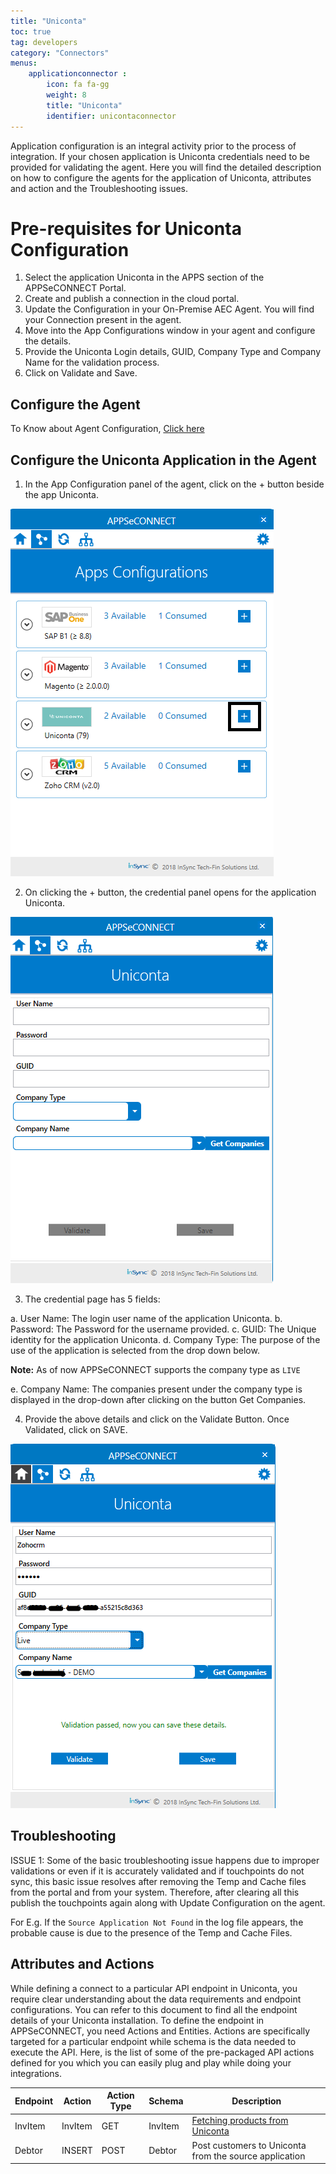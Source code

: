 ```yaml
---
title: "Uniconta"
toc: true
tag: developers
category: "Connectors"
menus: 
    applicationconnector : 
        icon: fa fa-gg
        weight: 8 
        title: "Uniconta"
        identifier: unicontaconnector
---
```


Application configuration is an integral activity prior to the process of integration. If your chosen application is Uniconta credentials need to be provided for validating the agent.
Here you will find the detailed description on how to configure the agents for the application of Uniconta, attributes and action and the Troubleshooting issues.

# Pre-requisites for Uniconta Configuration 

1.	Select the application Uniconta in the APPS section of the APPSeCONNECT Portal.
2.	Create and publish a connection in the cloud portal.
3.	Update the Configuration in your On-Premise AEC Agent. You will find your Connection present in the agent.
4.	Move into the App Configurations window in your agent and configure the details.
5.	Provide the Uniconta Login details, GUID, Company Type and Company Name for the validation process.
6.	Click on Validate and Save.

## Configure the Agent

To Know about Agent Configuration, [Click here](/deployment/Deployment-Configuration/)


## Configure the Uniconta Application in the Agent

1.	In the App Configuration panel of the agent, click on the + button beside the app Uniconta.

![Uniconta-AdapterVal1](/staticfiles/connectors/media/application-connector/Uniconta-AdapterVal1.png)

2. On clicking the + button, the credential panel opens for the application Uniconta. 

![Uniconta-AdapterVal2](/staticfiles/connectors/media/application-connector/Uniconta-AdapterVal2.png)

3. The credential page has 5 fields:

a.	User Name: The login user name of the application Uniconta.
b.	Password: The Password for the username provided.
c.	GUID: The Unique identity for the application Uniconta. 
d.	Company Type: The purpose of the use of the application is selected from the drop down below. 

**Note:** As of now APPSeCONNECT supports the company type as `LIVE`

e.	Company Name: The companies present under the company type is displayed in the drop-down after clicking 
    on the button Get Companies.

4.	Provide the above details and click on the Validate Button. Once Validated, click on SAVE.

![Uniconta-AdapterVal3](/staticfiles/connectors/media/application-connector/Uniconta-AdapterVal3.png)

## Troubleshooting

ISSUE 1:
Some of the basic troubleshooting issue happens due to improper validations or even if it is accurately validated and if touchpoints do not sync, this basic issue resolves after removing the Temp and Cache files 
from the portal and from your system. Therefore, after clearing all this publish the touchpoints again along with Update Configuration on the agent.

For E.g. If the `Source Application Not Found` in the log file appears, the probable cause is due to the presence of the Temp and Cache Files.


## Attributes and Actions

While defining a connect to a particular API endpoint in Uniconta, you require clear understanding about the data requirements 
and endpoint configurations. You can refer to this document to find all the endpoint details of your Uniconta installation. 
To define the endpoint in APPSeCONNECT, you need Actions and Entities. Actions are specifically targeted for a particular 
endpoint while schema is the data needed to execute the API. Here, is the list of some of the pre-packaged API actions defined 
for you which you can easily plug and play while doing your integrations.

|Endpoint|Action|Action Type|Schema|Description|
|---|---|---|---|------|
|InvItem|InvItem|GET|InvItem|[Fetching products from Uniconta](https://www.uniconta.com/unipedia-global/items/)|
|Debtor|INSERT|POST|Debtor|Post customers to Uniconta from the source application|
